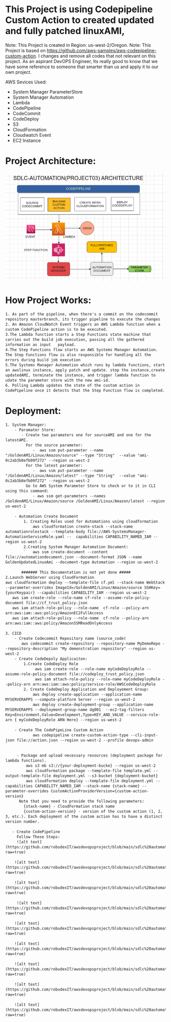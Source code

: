 # This Project is using Codepipeline Custom Action to created updated and fully patched linuxAMI,

Note: This Project is created in Region: us-west-2/Oregon.
Note: This Project is based on  https://github.com/aws-samples/aws-codepipeline-custom-action. I changes and remove all codes that not relevant on this project. As an aspirant DevOPS Engineer, Its really good to know that we have some reference to someone that smarter than us and apply it to our own project.

AWS Sevices Used:
- System Manager ParameterStore
- System Manager Automation
- Lambda 
- CodePipeline
- CodeCommit
- CodeDeploy
- S3
- CloudFormation
- Cloudwatch Event
- EC2 Instance

# Project Architecture:

![alt text](https://github.com/robudexIT/awsdevopsproject/blob/main/sdlc%20automation/project03/images/project03.png?raw=true)

# How Project Works:
    1. As part of the pipeline, when there's a commit on the codecommit repository masterbranch, its trigger pipeline to execute the changes
    2. An Amazon CloudWatch Event triggers an AWS Lambda function when a custom CodePipeline action is to be executed.
    3.The Lambda function starts a Step Functions state machine that carries out the build job execution, passing all the gathered information as input   payload.
    4.The Step Functions flow starts an AWS Systems Manager Automation. The Step Functions flow is also responsible for handling all the errors during build job execution
    5.The Systems Manager Automation which runs by lambda functions, start an awslinux instance, apply patch and update. stop the instance,create updatedAMI, terminate the instance, and trigger lambda function to udate the parameter store with the new ami-id.
    6. Polling Lambda updates the state of the custom action in CodePipeline once it detects that the Step Function flow is completed.
   
# Deployment:
    1. System Manager:
        - Paramater Store:
           - Create two paramaters one for sourceAMI and one for the latestAMI.
             For the source parameter:
                -  aws ssm put-parameter --name "/GoldenAMI/Linux/Amazon/source" --type "String"  --value "ami-0c2ab3b8efb09f272" --region us-west-2 
             For the latest parameter:
                -  aws ssm put-parameter --name "/GoldenAMI/Linux/Amazon/latest" --type "String"  --value "ami-0c2ab3b8efb09f272" --region us-west-2
             Go to AWS System Parameter Store to check or to it in CLI using this command:
                - aws ssm get-parameters --names /GoldenAMI/Linux/Amazon/source /GoldenAMI/Linux/Amazon/latest --region us-west-2 
                
        - Automation Create Document 
            1. Creating Roles used for Automations using cloudformation
                aws cloudformation create-stack --stack-name automationrolestack --template-body file://AWS-SystemsManager-AutomationServiceRole.yaml --  capabilities CAPABILITY_NAMED_IAM --region us-west-2 
            2.Creating System Manager Automation Document:
            `   aws ssm create-document --content file://automationdocument.json --document-format JSON --name GoldenUpdatedLinuxAmi --document-type Automation --region us-west-2 
            
           ####### This Documentation is not yet done #####
    2.Launch WebServer using CloudFormation
    aws cloudformation deploy --template-file cf.yml --stack-name WebStack --parameter-overrides ImageId=/GoldenAMI/Linux/Amazon/source SSHKey={yourKeypair} --capabilities CAPABILITY_IAM --region us-west-2 
       aws iam create-role --role-name cf-role --assume-role-policy-document file://cf_trust_policy.json 
       aws iam attach-role-policy --role-name  cf-role --policy-arn arn:aws:iam::aws:policy/AmazonEC2FullAccess
       aws iam attach-role-policy --role-name  cf-role --policy-arn arn:aws:iam::aws:policy/AmazonSSMReadOnlyAccess
       
    3. CICD
        - Create Codecommit Repository name (source_code(
           aws codecommit create-repository --repository-name MyDemoRepo --repository-description "My demonstration repository" --region us-west-2 
        - Create CodeDepoly Applicaiton:
            1.Create CodeDeploy Role
                 aws iam create-role --role-name myCodeDeployRole --assume-role-policy-document file://codeploy_trust_policy.json 
                 aws iam attach-role-policy --role-name myCodeDeployRole --policy-arn arn:aws:iam::aws:policy/service-role/AWSCodeDeployRole 
            2. Create CodeDeploy Application and Deployement Group:
                aws deploy create-application --application-name MYSERVERAPPS --compute-platform Server --region us-west-2 
                aws deploy create-deployment-group --application-name MYSERVERAPPS --deployment-group-name dg001  --ec2-tag-filters Key=Environment,Value=Development,Type=KEY_AND_VALUE --service-role-arn { myCodeDeployRole ARN Here} --region us-west-2
        
        - Create The CodePipeLine Custom Action
                aws codepipeline create-custom-action-type --cli-input-json file://action.json --region us-west-2 --profile devops-admin
                 
         
         - Package and upload necessary resources (deployment package for lambda functions). 
             aws s3 mb s3://{your-deployment-bucke} --region us-west-2
             aws cloudformation package --template-file template.yml --output-template-file deployment.yml --s3-bucket {deployment-bucket}
             aws cloudformation deploy --template-file deployment.yml --capabilities CAPABILITY_NAMED_IAM --stack-name {stack-name} --parameter-overrides CustomActionProviderVersion={custom-action-version}
          Note that you need to provide the following parameters:
            {stack-name} - CloudFormation stack name
            {custom-action-version} - version of the custom action (1, 2, 3, etc.). Each deployment of the custom action has to have a distinct version number.   
             
       - Create CodePipeline
         Follow These Steps:
         ![alt text](https://github.com/robudexIT/awsdevopsproject/blob/main/sdlc%20automation/project03/images/pipe01.png?raw=true)

        ![alt text](https://github.com/robudexIT/awsdevopsproject/blob/main/sdlc%20automation/project03/images/pipe02.png?raw=true)

        ![alt text](https://github.com/robudexIT/awsdevopsproject/blob/main/sdlc%20automation/project03/images/pipe03.png?raw=true)

         ![alt text](https://github.com/robudexIT/awsdevopsproject/blob/main/sdlc%20automation/project03/images/pipe04.png?raw=true)

        ![alt text](https://github.com/robudexIT/awsdevopsproject/blob/main/sdlc%20automation/project03/images/pipe05.png?raw=true)
        
        ![alt text](https://github.com/robudexIT/awsdevopsproject/blob/main/sdlc%20automation/project03/images/pipe06.png?raw=true)
           
        ![alt text](https://github.com/robudexIT/awsdevopsproject/blob/main/sdlc%20automation/project03/images/pipe07.png?raw=true)
        
        ![alt text](https://github.com/robudexIT/awsdevopsproject/blob/main/sdlc%20automation/project03/images/pipe08.png?raw=true)
          
        ![alt text](https://github.com/robudexIT/awsdevopsproject/blob/main/sdlc%20automation/project03/images/pipe10.png?raw=true) 


